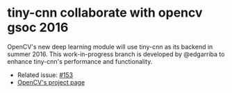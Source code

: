 tiny-cnn collaborate with opencv gsoc 2016
========

OpenCV's new deep learning module will use tiny-cnn as its backend in summer 2016. This work-in-progress branch is developed by @edgarriba to enhance tiny-cnn's performance and functionality.

- Related issue: [#153](https://github.com/nyanp/tiny-cnn/issues/153)
- [OpenCV's project page](https://github.com/Itseez/opencv/wiki/GSoC_2016)
